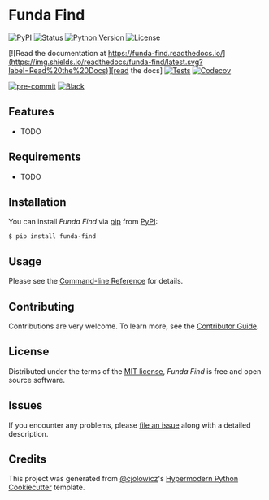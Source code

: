 # Funda Find

[![PyPI](https://img.shields.io/pypi/v/funda-find.svg)][pypi_]
[![Status](https://img.shields.io/pypi/status/funda-find.svg)][status]
[![Python Version](https://img.shields.io/pypi/pyversions/funda-find)][python version]
[![License](https://img.shields.io/pypi/l/funda-find)][license]

[![Read the documentation at https://funda-find.readthedocs.io/](https://img.shields.io/readthedocs/funda-find/latest.svg?label=Read%20the%20Docs)][read the docs]
[![Tests](https://github.com/iamlucassantos/funda-find/workflows/Tests/badge.svg)][tests]
[![Codecov](https://codecov.io/gh/iamlucassantos/funda-find/branch/main/graph/badge.svg)][codecov]

[![pre-commit](https://img.shields.io/badge/pre--commit-enabled-brightgreen?logo=pre-commit&logoColor=white)][pre-commit]
[![Black](https://img.shields.io/badge/code%20style-black-000000.svg)][black]

[pypi_]: https://pypi.org/project/funda-find/
[status]: https://pypi.org/project/funda-find/
[python version]: https://pypi.org/project/funda-find
[read the docs]: https://funda-find.readthedocs.io/
[tests]: https://github.com/iamlucassantos/funda-find/actions?workflow=Tests
[codecov]: https://app.codecov.io/gh/iamlucassantos/funda-find
[pre-commit]: https://github.com/pre-commit/pre-commit
[black]: https://github.com/psf/black

## Features

- TODO

## Requirements

- TODO

## Installation

You can install _Funda Find_ via [pip] from [PyPI]:

```console
$ pip install funda-find
```

## Usage

Please see the [Command-line Reference] for details.

## Contributing

Contributions are very welcome.
To learn more, see the [Contributor Guide].

## License

Distributed under the terms of the [MIT license][license],
_Funda Find_ is free and open source software.

## Issues

If you encounter any problems,
please [file an issue] along with a detailed description.

## Credits

This project was generated from [@cjolowicz]'s [Hypermodern Python Cookiecutter] template.

[@cjolowicz]: https://github.com/cjolowicz
[pypi]: https://pypi.org/
[hypermodern python cookiecutter]: https://github.com/cjolowicz/cookiecutter-hypermodern-python
[file an issue]: https://github.com/iamlucassantos/funda-find/issues
[pip]: https://pip.pypa.io/

<!-- github-only -->

[license]: https://github.com/iamlucassantos/funda-find/blob/main/LICENSE
[contributor guide]: https://github.com/iamlucassantos/funda-find/blob/main/CONTRIBUTING.md
[command-line reference]: https://funda-find.readthedocs.io/en/latest/usage.html
